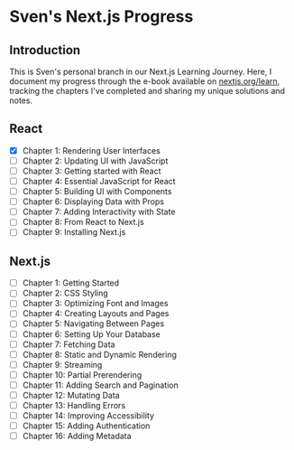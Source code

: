 # Sven's Next.js Progress

## Introduction

This is Sven's personal branch in our Next.js Learning Journey. Here, I document my progress through the e-book available on [nextjs.org/learn](https://nextjs.org/learn), tracking the chapters I've completed and sharing my unique solutions and notes.

## React

- [x] Chapter 1: Rendering User Interfaces
- [ ] Chapter 2: Updating UI with JavaScript
- [ ] Chapter 3: Getting started with React
- [ ] Chapter 4: Essential JavaScript for React
- [ ] Chapter 5: Building UI with Components
- [ ] Chapter 6: Displaying Data with Props
- [ ] Chapter 7: Adding Interactivity with State
- [ ] Chapter 8: From React to Next.js
- [ ] Chapter 9: Installing Next.js

## Next.js

- [ ] Chapter 1: Getting Started
- [ ] Chapter 2: CSS Styling
- [ ] Chapter 3: Optimizing Font and Images
- [ ] Chapter 4: Creating Layouts and Pages
- [ ] Chapter 5: Navigating Between Pages
- [ ] Chapter 6: Setting Up Your Database
- [ ] Chapter 7: Fetching Data
- [ ] Chapter 8: Static and Dynamic Rendering
- [ ] Chapter 9: Streaming
- [ ] Chapter 10: Partial Prerendering
- [ ] Chapter 11: Adding Search and Pagination
- [ ] Chapter 12: Mutating Data
- [ ] Chapter 13: Handling Errors
- [ ] Chapter 14: Improving Accessibility
- [ ] Chapter 15: Adding Authentication
- [ ] Chapter 16: Adding Metadata

